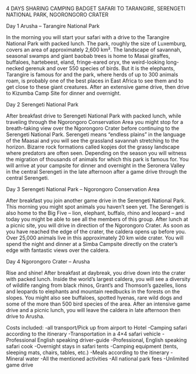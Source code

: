 4 DAYS SHARING CAMPING BADGET SAFARI TO TARANGIRE, SERENGETI NATIONAL PARK, NGORONGORO CRATER 

Day 1 Arusha – Tarangire National Park

In the morning you will start your safari with a drive to the Tarangire National Park with packed lunch. The park, roughly the size of Luxemburg, covers an area of approximately 2,600 km². The landscape of savannah, seasonal swamps and giant baobab trees is home to Masai giraffes, buffaloes, hartebeest, eland, fringe-eared oryx, the weird-looking long-necked gerenuk and over 550 species of birds. But it is the elephants, Tarangire is famous for and the park, where herds of up to 300 animals roam, is probably one of the best places in East Africa to see them and to get close to these giant creatures. After an extensive game drive, then drive to Kizumba Camp Site for dinner and overnight.

Day 2 Serengeti National Park

After breakfast drive to Serengeti National Park with packed lunch, while traveling through the Ngorongoro Conservation Area you might stop for a breath-taking view over the Ngorongoro Crater before continuing to the Serengeti National Park. Serengeti means “endless plains” in the language of the Maasai and you will see the grassland savannah stretching to the horizon. Bizarre rock formations called kopjes dot the grassy landscape where predators are often seen. Depending on the season you will witness the migration of thousands of animals for which this park is famous for. You will arrive at your campsite for dinner and overnight in the Seronera Valley in the central Serengeti in the late afternoon after a game drive through the central Serengeti.

Day 3 Serengeti National Park – Ngorongoro Conservation Area

After breakfast you join another game drive in the Serengeti National Park. This morning you might spot animals you haven’t seen yet. The Serengeti is also home to the Big Five – lion, elephant, buffalo, rhino and leopard – and today you might be able to see all the members of this group. After lunch at a picnic site, you will drive in direction of the Ngorongoro Crater. As soon as you have reached the edge of the crater, the caldera opens up before you. Over 25,000 animals live in this approximately 20 km wide crater. You will spend the night and dinner at a Simba Campsite directly on the crater’s edge with fantastic views over the caldera.

Day 4 Ngorongoro Crater – Arusha

Rise and shine! After breakfast at daybreak, you drive down into the crater with packed lunch. Inside the world’s largest caldera, you will see a diversity of wildlife ranging from black rhinos, Grant’s and Thomson’s gazelles, lions and leopards to elephants and mountain reedbucks in the forests on the slopes. You might also see buffaloes, spotted hyenas, rare wild dogs and some of the more than 500 bird species of the area. After an intensive game drive and a picnic lunch, you will leave the caldera in late afternoon then drive to Arusha. 

Costs included:
-all transport/Pick up from airport to Hotel 
-Camping safari according to the itinerary
-Transportation in a 4×4 safari vehicle
-Professional English speaking driver-guide
-Professional, English speaking safari cook
-Overnight stays in safari tents
-Camping equipment (tents, sleeping mats, chairs, tables, etc.)
-Meals according to the itinerary
-Mineral water
-All the mentioned activities
-All national park fees
-Unlimited game drive